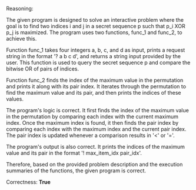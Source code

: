 Reasoning: 

The given program is designed to solve an interactive problem where the goal is to find two indices i and j in a secret sequence p such that p_i XOR p_j is maximized. The program uses two functions, func_1 and func_2, to achieve this.

Function func_1 takes four integers a, b, c, and d as input, prints a request string in the format '? a b c d', and returns a string input provided by the user. This function is used to query the secret sequence p and compare the bitwise OR of pairs of indices.

Function func_2 finds the index of the maximum value in the permutation and prints it along with its pair index. It iterates through the permutation to find the maximum value and its pair, and then prints the indices of these values.

The program's logic is correct. It first finds the index of the maximum value in the permutation by comparing each index with the current maximum index. Once the maximum index is found, it then finds the pair index by comparing each index with the maximum index and the current pair index. The pair index is updated whenever a comparison results in '<' or '='.

The program's output is also correct. It prints the indices of the maximum value and its pair in the format '! max_item_idx pair_idx'.

Therefore, based on the provided problem description and the execution summaries of the functions, the given program is correct.

Correctness: **True**